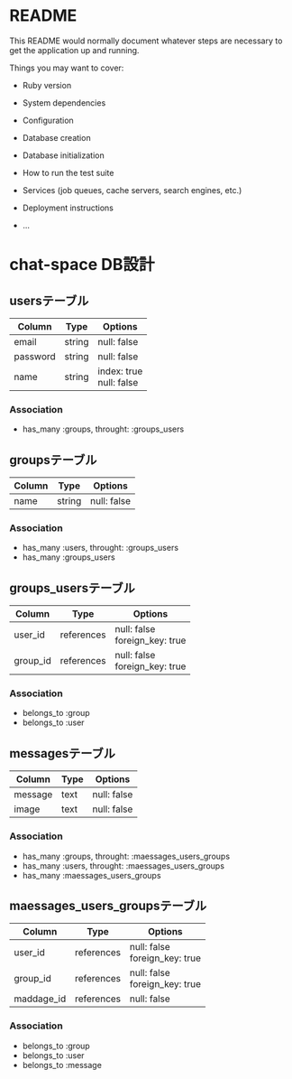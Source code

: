 # README

This README would normally document whatever steps are necessary to get the
application up and running.

Things you may want to cover:

* Ruby version

* System dependencies

* Configuration

* Database creation

* Database initialization

* How to run the test suite

* Services (job queues, cache servers, search engines, etc.)

* Deployment instructions

* ...

# chat-space DB設計

## usersテーブル
|Column|Type|Options|
|------|----|-------|
|email|string|null: false|
|password|string|null: false|
|name|string|index: true <br> null: false|
### Association
- has_many  :groups, throught:   :groups_users

## groupsテーブル
|Column|Type|Options|
|------|----|-------|
|name|string|null: false|
### Association
- has_many :users, throught:    :groups_users
- has_many :groups_users

## groups_usersテーブル
|Column|Type|Options|
|------|----|-------|
|user_id|references|null: false <br> foreign_key: true|
|group_id|references|null: false <br> foreign_key: true|
### Association
- belongs_to :group
- belongs_to :user

## messagesテーブル
|Column|Type|Options|
|------|----|-------|
|message|text|null: false|
|image|text|null: false|
### Association
- has_many  :groups, throught:   :maessages_users_groups
- has_many :users, throught:    :maessages_users_groups
- has_many :maessages_users_groups

## maessages_users_groupsテーブル
|Column|Type|Options|
|------|----|-------|
|user_id|references|null: false <br> foreign_key: true|
|group_id|references|null: false <br> foreign_key: true|
|maddage_id|references|null: false|
### Association
- belongs_to :group
- belongs_to :user
- belongs_to :message
